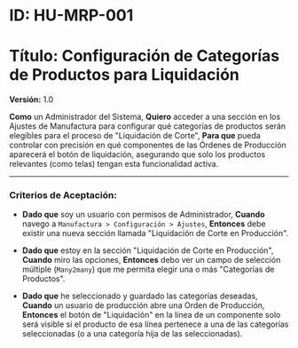 # ID: HU-MRP-001
# Título: Configuración de Categorías de Productos para Liquidación
**Versión:** 1.0

**Como** un Administrador del Sistema,
**Quiero** acceder a una sección en los Ajustes de Manufactura para configurar qué categorías de productos serán elegibles para el proceso de "Liquidación de Corte",
**Para que** pueda controlar con precisión en qué componentes de las Órdenes de Producción aparecerá el botón de liquidación, asegurando que solo los productos relevantes (como telas) tengan esta funcionalidad activa.

---
### Criterios de Aceptación:

*   **Dado que** soy un usuario con permisos de Administrador,
    **Cuando** navego a `Manufactura > Configuración > Ajustes`,
    **Entonces** debe existir una nueva sección llamada "Liquidación de Corte en Producción".

*   **Dado que** estoy en la sección "Liquidación de Corte en Producción",
    **Cuando** miro las opciones,
    **Entonces** debo ver un campo de selección múltiple (`Many2many`) que me permita elegir una o más "Categorías de Productos".

*   **Dado que** he seleccionado y guardado las categorías deseadas,
    **Cuando** un usuario de producción abre una Orden de Producción,
    **Entonces** el botón de "Liquidación" en la línea de un componente solo será visible si el producto de esa línea pertenece a una de las categorías seleccionadas (o a una categoría hija de las seleccionadas).

